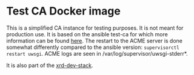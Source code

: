# Test CA Docker image

This is a simplified CA instance for testing purposes. It is not meant for production use.
It is based on the ansible test-ca for which more information can be found [here](../../ansible/TESTCA.md). The restart to the ACME server is done somewhat differently compared to the ansible version: `supervisorctl restart uwsgi`.
ACME logs are seen in /var/log/supervisor/uwsgi-stderr*. 

It is also part of the [xrd-dev-stack](../xrd-dev-stack/README.md).
